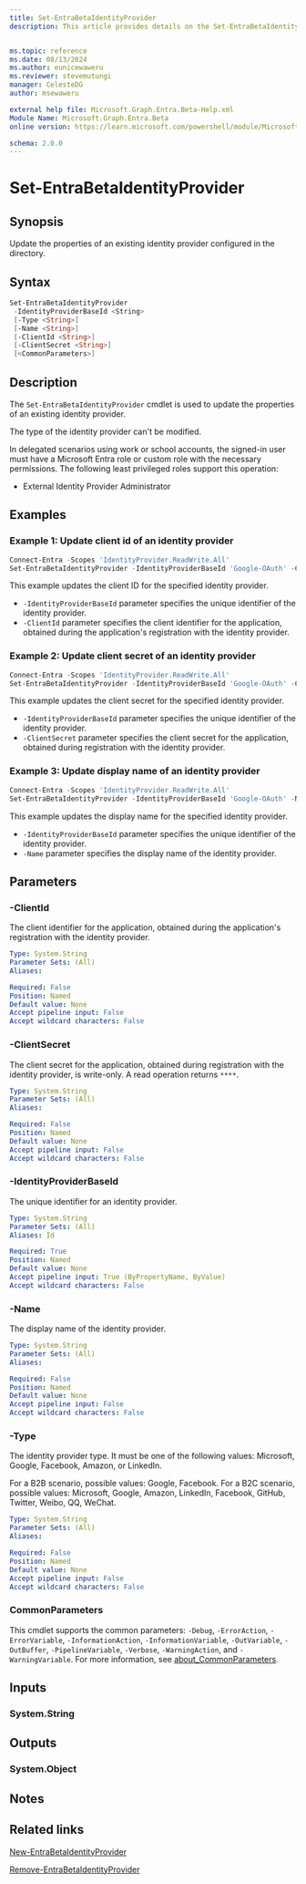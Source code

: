 ```yaml
---
title: Set-EntraBetaIdentityProvider
description: This article provides details on the Set-EntraBetaIdentityProvider command.


ms.topic: reference
ms.date: 08/13/2024
ms.author: eunicewaweru
ms.reviewer: stevemutungi
manager: CelesteDG
author: msewaweru

external help file: Microsoft.Graph.Entra.Beta-Help.xml
Module Name: Microsoft.Graph.Entra.Beta
online version: https://learn.microsoft.com/powershell/module/Microsoft.Graph.Entra.Beta/Set-EntraBetaIdentityProvider

schema: 2.0.0
---
```


# Set-EntraBetaIdentityProvider

## Synopsis

Update the properties of an existing identity provider configured in the directory.

## Syntax

```powershell
Set-EntraBetaIdentityProvider
 -IdentityProviderBaseId <String>
 [-Type <String>]
 [-Name <String>]
 [-ClientId <String>]
 [-ClientSecret <String>]
 [<CommonParameters>]
```

## Description

The `Set-EntraBetaIdentityProvider` cmdlet is used to update the properties of an existing identity provider.

The type of the identity provider can't be modified.

In delegated scenarios using work or school accounts, the signed-in user must have a Microsoft Entra role or custom role with the necessary permissions. The following least privileged roles support this operation:

- External Identity Provider Administrator

## Examples

### Example 1: Update client id of an identity provider

```powershell
Connect-Entra -Scopes 'IdentityProvider.ReadWrite.All'
Set-EntraBetaIdentityProvider -IdentityProviderBaseId 'Google-OAuth' -ClientId 'NewClientID'
```

This example updates the client ID for the specified identity provider.

- `-IdentityProviderBaseId` parameter specifies the unique identifier of the identity provider.
- `-ClientId` parameter specifies the client identifier for the application, obtained during the application's registration with the identity provider.

### Example 2: Update client secret of an identity provider

```powershell
Connect-Entra -Scopes 'IdentityProvider.ReadWrite.All'
Set-EntraBetaIdentityProvider -IdentityProviderBaseId 'Google-OAuth' -ClientSecret 'NewClientSecret'
```

This example updates the client secret for the specified identity provider.

- `-IdentityProviderBaseId` parameter specifies the unique identifier of the identity provider.
- `-ClientSecret` parameter specifies the client secret for the application, obtained during registration with the identity provider.

### Example 3: Update display name of an identity provider

```powershell
Connect-Entra -Scopes 'IdentityProvider.ReadWrite.All'
Set-EntraBetaIdentityProvider -IdentityProviderBaseId 'Google-OAuth' -Name 'NewGoogleName'
```

This example updates the display name for the specified identity provider.

- `-IdentityProviderBaseId` parameter specifies the unique identifier of the identity provider.
- `-Name` parameter specifies the display name of the identity provider.

## Parameters

### -ClientId

The client identifier for the application, obtained during the application's registration with the identity provider.

```yaml
Type: System.String
Parameter Sets: (All)
Aliases:

Required: False
Position: Named
Default value: None
Accept pipeline input: False
Accept wildcard characters: False
```

### -ClientSecret

The client secret for the application, obtained during registration with the identity provider, is write-only. A read operation returns `****`.

```yaml
Type: System.String
Parameter Sets: (All)
Aliases:

Required: False
Position: Named
Default value: None
Accept pipeline input: False
Accept wildcard characters: False
```

### -IdentityProviderBaseId

The unique identifier for an identity provider.

```yaml
Type: System.String
Parameter Sets: (All)
Aliases: Id

Required: True
Position: Named
Default value: None
Accept pipeline input: True (ByPropertyName, ByValue)
Accept wildcard characters: False
```

### -Name

The display name of the identity provider.

```yaml
Type: System.String
Parameter Sets: (All)
Aliases:

Required: False
Position: Named
Default value: None
Accept pipeline input: False
Accept wildcard characters: False
```

### -Type

The identity provider type. It must be one of the following values: Microsoft, Google, Facebook, Amazon, or LinkedIn.

For a B2B scenario, possible values: Google, Facebook. For a B2C scenario, possible values: Microsoft, Google, Amazon, LinkedIn, Facebook, GitHub, Twitter, Weibo, QQ, WeChat.

```yaml
Type: System.String
Parameter Sets: (All)
Aliases:

Required: False
Position: Named
Default value: None
Accept pipeline input: False
Accept wildcard characters: False
```

### CommonParameters

This cmdlet supports the common parameters: `-Debug`, `-ErrorAction`, `-ErrorVariable`, `-InformationAction`, `-InformationVariable`, `-OutVariable`, `-OutBuffer`, `-PipelineVariable`, `-Verbose`, `-WarningAction`, and `-WarningVariable`. For more information, see [about_CommonParameters](https://go.microsoft.com/fwlink/?LinkID=113216).

## Inputs

### System.String

## Outputs

### System.Object

## Notes

## Related links

[New-EntraBetaIdentityProvider](New-EntraBetaIdentityProvider.md)

[Remove-EntraBetaIdentityProvider](Remove-EntraBetaIdentityProvider.md)
